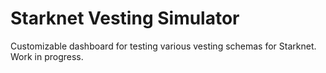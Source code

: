 # Starknet Vesting Simulator


Customizable dashboard for testing various vesting schemas for Starknet. Work in progress. 

